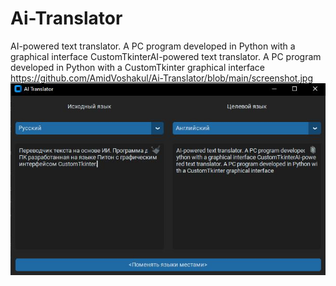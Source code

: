 # Ai-Translator
AI-powered text translator. A PC program developed in Python with a graphical interface CustomTkinterAI-powered text translator. A PC program developed in Python with a CustomTkinter graphical interface
https://github.com/AmidVoshakul/Ai-Translator/blob/main/screenshot.jpg
![ai-translator](https://github.com/AmidVoshakul/Ai-Translator/blob/main/screenshot.jpg)
